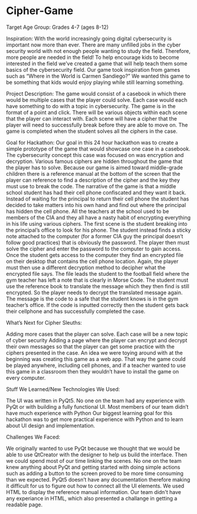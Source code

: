 # Cipher-Game
Target Age Group: Grades 4-7 (ages 8-12)

Inspiration:
With the world increasingly going digital cybersecurity is important now more than ever. There are many unfilled jobs in the cyber security world with not enough people wanting to study the field. Therefore, more people are needed in the field!
To help encourage kids to become interested in the field we’ve created a game that will help teach them some basics of the cybersecurity field. Our game took inspiration from games such as “Where in the World is Carmen Sandiego?”
We wanted this game to be something that kids would enjoy playing while still learning something.

Project Description:
The game would consist of a casebook in which there would be multiple cases that the player could solve. Each case would each have something to do with a topic in cybersecurity. The game is in the format of a point and click. There will be various objects within each scene that the player can interact with. Each scene will have a cipher that the player will need to successfully break before they are able to move on. The game is completed when the student solves all the ciphers in the case.

Goal for Hackathon:
Our goal in this 24 hour hackathon was to create a simple prototype of the game that would showcase one case in a casebook. The cybersecurity concept this case was focused on was encryption and decryption. Various famous ciphers are hidden throughout the game that the player has to solve. Because our game is aimed toward middle-grade children there is a reference manual at the bottom of the screen that the player can reference to find a description of the cipher and the key they must use to break the code.
The narrative of the game is that a middle school student has had their cell phone confiscated and they want it back. Instead of waiting for the principal to return their cell phone the student has decided to take matters into his own hand and find out where the principal has hidden the cell phone. All the teachers at the school used to be members of the CIA and they all have a nasty habit of encrypting everything in his life using various ciphers. The first scene is the student breaking into the principal’s office to look for his phone. The student instead finds a sticky note attached to the computer (for a former CIA guy the principal doesn’t follow good practices) that is obviously the password. The player then must solve the cipher and enter the password to the computer to gain access.
Once the student gets access to the computer they find an encrypted file on their desktop that contains the cell phone location. Again, the player must then use a different decryption method to decipher what the encrypted file says. The file leads the student to the football field where the gym teacher has left a note that is clearly in Morse Code. The student must use the reference book to translate the message which they then find is still encrypted. So the player needs to decrypt the translated message again. The message is the code to a safe that the student knows is in the gym teacher’s office. If the code is inputted correctly then the student gets back their cellphone and has successfully completed the case.

What’s Next for Cipher Sleuths:

Adding more cases that the player can solve. Each case will be a new topic of cyber security
Adding a page where the player can encrypt and decrypt their own messages so that the player can get some practice with the ciphers presented in the case.
An idea we were toying around with at the beginning was creating this game as a web app. That way the game could be played anywhere, including cell phones, and if a teacher wanted to use this game in a classroom then they wouldn’t have to install the game on every computer.


Stuff We Learned/New Technologies We Used:

The UI was written in PyQt5. No one on the team had any experience with PyQt or with building a fully functional UI.
Most members of our team didn’t have much experience with Python
Our biggest learning goal for this hackathon was to get more practical experience with Python and to learn about UI design and implementation.


Challenges We Faced:

We originally wanted to use PyQt because we thought that we would be able to use QtCreator with the designer to help us build the interface. Then we could spend most of our time linking the scenes.
No one on the team knew anything about PyQt and getting started with doing simple actions such as adding a button to the screen proved to be more time consuming than we expected.
PyQt5 doesn’t have any documentation therefore making it difficult for us to figure out how to connect all the UI elements.
We used HTML to display the reference manual information. Our team didn't have any experiance in HTML, which also presented a challange in getting a readable page.
